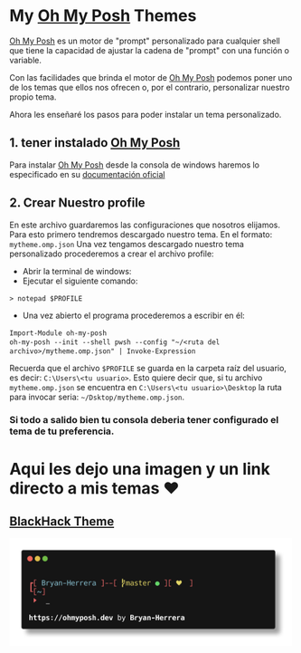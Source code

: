 # My [Oh My Posh](https://ohmyposh.dev/) Themes 
[Oh My Posh](https://ohmyposh.dev/) es un motor de "prompt" personalizado para cualquier shell que tiene la capacidad de ajustar la cadena de "prompt" con una función o variable.

Con las facilidades que brinda el motor de [Oh My Posh](https://ohmyposh.dev/) podemos poner uno de los temas que ellos nos ofrecen o, por el contrario, personalizar nuestro propio tema.

Ahora les enseñaré los pasos para poder instalar un tema personalizado.
## 1. tener instalado [Oh My Posh](https://ohmyposh.dev/)
Para instalar [Oh My Posh](https://ohmyposh.dev/) desde la consola de windows haremos lo especificado en su [documentación oficial](https://ohmyposh.dev/docs/windows)

## 2. Crear Nuestro profile
En este archivo guardaremos las configuraciones que nosotros elijamos. Para esto primero tendremos descargado nuestro tema. En el formato: `mytheme.omp.json`
Una vez tengamos descargado nuestro tema personalizado procederemos a crear el archivo profile:
- Abrir la terminal de windows:
- Ejecutar el siguiente comando:
```shell
> notepad $PROFILE
```
- Una vez abierto el programa procederemos a escribir en él:
```plain
Import-Module oh-my-posh
oh-my-posh --init --shell pwsh --config "~/<ruta del archivo>/mytheme.omp.json" | Invoke-Expression
```
Recuerda que el archivo `$PROFILE` se guarda en la carpeta raíz del usuario, es decir: `C:\Users\<tu usuario>`. Esto quiere decir que, si tu archivo `mytheme.omp.json` se encuentra en `C:\Users\<tu usuario>\Desktop` la ruta para invocar seria: `~/Dsktop/mytheme.omp.json`.
### Si todo a salido bien tu consola deberia tener configurado el tema de tu preferencia.

# Aqui les dejo una imagen y un link directo a mis temas ♥
## [BlackHack Theme](https://github.com/Bryan-Herrera-DEV/My-OhMyPush-Themes/tree/main/themes/BlackHack-Theme)
<img src="https://raw.githubusercontent.com/Bryan-Herrera-DEV/My-OhMyPush-Themes/main/themes/BlackHack-Theme/mytheme.png" width="500">
